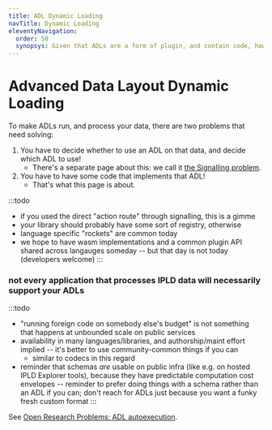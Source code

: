 ```yaml
---
title: ADL Dynamic Loading
navTitle: Dynamic Loading
eleventyNavigation:
  order: 50
  synopsys: Given that ADLs are a form of plugin, and contain code, how do we load them?  This page discusses options.
---
```


Advanced Data Layout Dynamic Loading
====================================

To make ADLs run, and process your data, there are two problems that need solving:

1. You have to decide whether to use an ADL on that data, and decide which ADL to use!
	- There's a separate page about this: we call it [the Signalling problem](../signalling/).
2. You have to have some code that implements that ADL!
	- That's what this page is about.

:::todo
- if you used the direct "action route" through signalling, this is a gimme
- your library should probably have some sort of registry, otherwise
- language specific "rockets" are common today
- we hope to have wasm implementations and a common plugin API shared across langauges someday -- but that day is not today (developers welcome)
:::

### not every application that processes IPLD data will necessarily support your ADLs

:::todo
- "running foreign code on somebody else's budget" is not something that happens at unbounded scale on public services
- availability in many languages/libraries, and authorship/maint effort implied -- it's better to use community-common things if you can
  - similar to codecs in this regard
- reminder that schemas *are* usable on public infra (like e.g. on hosted IPLD Explorer tools), because they have predictable computation cost envelopes -- reminder to prefer doing things with a schema rather than an ADL if you can; don't reach for ADLs just because you want a funky fresh custom format
:::

See [Open Research Problems: ADL autoexecution](/design/open-research/ADL-autoexecution/).
